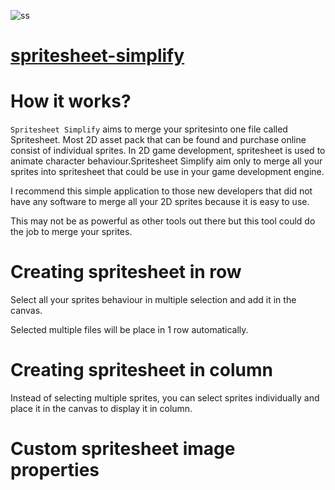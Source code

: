 ![ss](https://user-images.githubusercontent.com/108307848/190836555-386dfd4b-b271-4e37-82b0-eb0de20ffacf.jpg)

# [spritesheet-simplify](https://aljimsondev.github.io/spritesheet-simplify/)

# How it works?

`Spritesheet Simplify` aims to merge your spritesinto one file called Spritesheet. Most 2D asset pack that can be found and purchase online consist of individual sprites. In 2D game development, spritesheet is used to animate character behaviour.Spritesheet Simplify aim only to merge all your sprites into spritesheet that could be use in your game development engine.

I recommend this simple application to those new developers that did not have any software to merge all your 2D sprites because it is easy to use.

This may not be as powerful as other tools out there but this tool could do the job to merge your sprites.

# Creating spritesheet in row

Select all your sprites behaviour in multiple selection and add it in the canvas.

Selected multiple files will be place in 1 row automatically.

# Creating spritesheet in column

Instead of selecting multiple sprites, you can select sprites individually and place it in the canvas to display it in column.

# Custom spritesheet image properties
